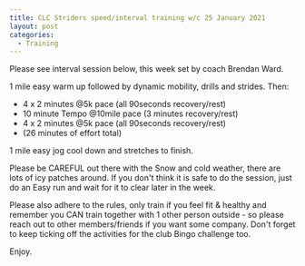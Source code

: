 ```yaml
---
title: CLC Striders speed/interval training w/c 25 January 2021
layout: post
categories:
  - Training
---
```


Please see interval session below, this week set by coach Brendan Ward.

1 mile easy warm up followed by dynamic mobility, drills and strides. Then:

* 4 x 2 minutes @5k pace (all 90seconds recovery/rest)
* 10 minute Tempo @10mile pace (3 minutes recovery/rest)
* 4 x 2 minutes @5k pace (all 90seconds recovery/rest)
* (26 minutes of effort total)

1 mile easy jog cool down and stretches to finish.

Please be CAREFUL out there with the Snow and cold weather, there are lots of icy patches around. If you don't think it is safe to do the session, just do an Easy run and wait for it to clear later in the week.

Please also adhere to the rules, only train if you feel fit & healthy and remember you CAN train together with 1 other person outside - so please reach out to other members/friends if you want some company. Don't forget to keep ticking off the activities for the club Bingo challenge too.

Enjoy.
